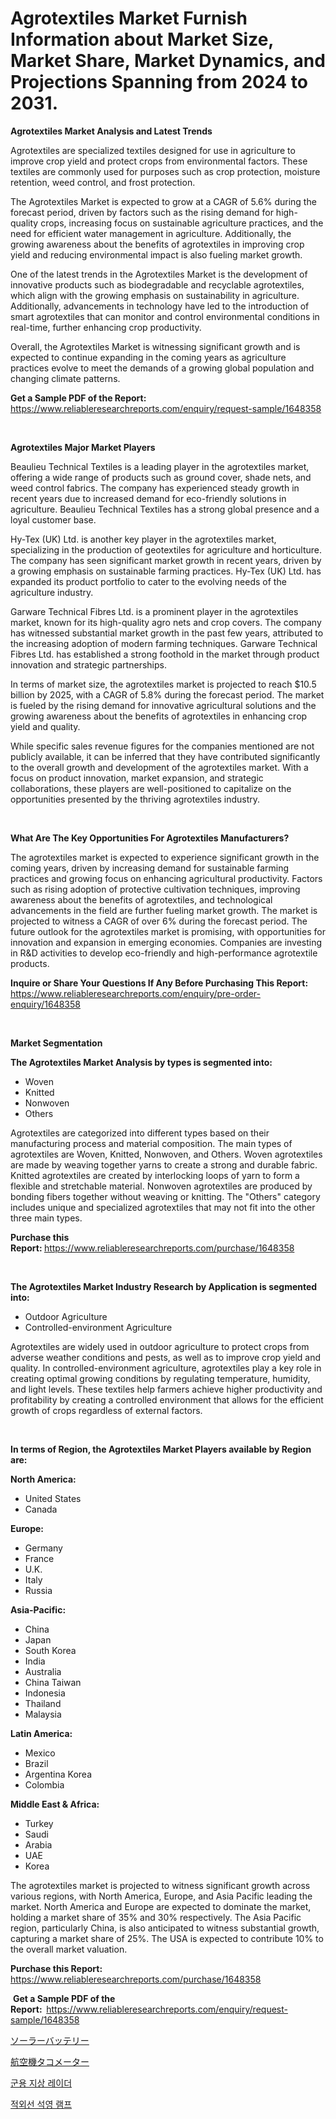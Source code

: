 <p><h1>Agrotextiles Market Furnish Information about Market Size, Market Share, Market Dynamics, and Projections Spanning from 2024 to 2031.</h1></p><p><strong>Agrotextiles Market Analysis and Latest Trends</strong></p>
<p><p>Agrotextiles are specialized textiles designed for use in agriculture to improve crop yield and protect crops from environmental factors. These textiles are commonly used for purposes such as crop protection, moisture retention, weed control, and frost protection.</p><p>The Agrotextiles Market is expected to grow at a CAGR of 5.6% during the forecast period, driven by factors such as the rising demand for high-quality crops, increasing focus on sustainable agriculture practices, and the need for efficient water management in agriculture. Additionally, the growing awareness about the benefits of agrotextiles in improving crop yield and reducing environmental impact is also fueling market growth.</p><p>One of the latest trends in the Agrotextiles Market is the development of innovative products such as biodegradable and recyclable agrotextiles, which align with the growing emphasis on sustainability in agriculture. Additionally, advancements in technology have led to the introduction of smart agrotextiles that can monitor and control environmental conditions in real-time, further enhancing crop productivity.</p><p>Overall, the Agrotextiles Market is witnessing significant growth and is expected to continue expanding in the coming years as agriculture practices evolve to meet the demands of a growing global population and changing climate patterns.</p></p>
<p><strong>Get a Sample PDF of the Report:&nbsp;</strong> <a href="https://www.reliableresearchreports.com/enquiry/request-sample/1648358">https://www.reliableresearchreports.com/enquiry/request-sample/1648358</a></p>
<p>&nbsp;</p>
<p><strong>Agrotextiles Major Market Players</strong></p>
<p><p>Beaulieu Technical Textiles is a leading player in the agrotextiles market, offering a wide range of products such as ground cover, shade nets, and weed control fabrics. The company has experienced steady growth in recent years due to increased demand for eco-friendly solutions in agriculture. Beaulieu Technical Textiles has a strong global presence and a loyal customer base.</p><p>Hy-Tex (UK) Ltd. is another key player in the agrotextiles market, specializing in the production of geotextiles for agriculture and horticulture. The company has seen significant market growth in recent years, driven by a growing emphasis on sustainable farming practices. Hy-Tex (UK) Ltd. has expanded its product portfolio to cater to the evolving needs of the agriculture industry.</p><p>Garware Technical Fibres Ltd. is a prominent player in the agrotextiles market, known for its high-quality agro nets and crop covers. The company has witnessed substantial market growth in the past few years, attributed to the increasing adoption of modern farming techniques. Garware Technical Fibres Ltd. has established a strong foothold in the market through product innovation and strategic partnerships.</p><p>In terms of market size, the agrotextiles market is projected to reach $10.5 billion by 2025, with a CAGR of 5.8% during the forecast period. The market is fueled by the rising demand for innovative agricultural solutions and the growing awareness about the benefits of agrotextiles in enhancing crop yield and quality.</p><p>While specific sales revenue figures for the companies mentioned are not publicly available, it can be inferred that they have contributed significantly to the overall growth and development of the agrotextiles market. With a focus on product innovation, market expansion, and strategic collaborations, these players are well-positioned to capitalize on the opportunities presented by the thriving agrotextiles industry.</p></p>
<p>&nbsp;</p>
<p><strong>What Are The Key Opportunities For Agrotextiles Manufacturers?</strong></p>
<p><p>The agrotextiles market is expected to experience significant growth in the coming years, driven by increasing demand for sustainable farming practices and growing focus on enhancing agricultural productivity. Factors such as rising adoption of protective cultivation techniques, improving awareness about the benefits of agrotextiles, and technological advancements in the field are further fueling market growth. The market is projected to witness a CAGR of over 6% during the forecast period. The future outlook for the agrotextiles market is promising, with opportunities for innovation and expansion in emerging economies. Companies are investing in R&D activities to develop eco-friendly and high-performance agrotextile products.</p></p>
<p><strong>Inquire or Share Your Questions If Any Before Purchasing This Report:</strong> <a href="https://www.reliableresearchreports.com/enquiry/pre-order-enquiry/1648358">https://www.reliableresearchreports.com/enquiry/pre-order-enquiry/1648358</a></p>
<p>&nbsp;</p>
<p><strong>Market Segmentation</strong></p>
<p><strong>The Agrotextiles Market Analysis by types is segmented into:</strong></p>
<p><ul><li>Woven</li><li>Knitted</li><li>Nonwoven</li><li>Others</li></ul></p>
<p><p>Agrotextiles are categorized into different types based on their manufacturing process and material composition. The main types of agrotextiles are Woven, Knitted, Nonwoven, and Others. Woven agrotextiles are made by weaving together yarns to create a strong and durable fabric. Knitted agrotextiles are created by interlocking loops of yarn to form a flexible and stretchable material. Nonwoven agrotextiles are produced by bonding fibers together without weaving or knitting. The "Others" category includes unique and specialized agrotextiles that may not fit into the other three main types.</p></p>
<p><strong>Purchase this Report:&nbsp;</strong><a href="https://www.reliableresearchreports.com/purchase/1648358">https://www.reliableresearchreports.com/purchase/1648358</a></p>
<p>&nbsp;</p>
<p><strong>The Agrotextiles Market Industry Research by Application is segmented into:</strong></p>
<p><ul><li>Outdoor Agriculture</li><li>Controlled-environment Agriculture</li></ul></p>
<p><p>Agrotextiles are widely used in outdoor agriculture to protect crops from adverse weather conditions and pests, as well as to improve crop yield and quality. In controlled-environment agriculture, agrotextiles play a key role in creating optimal growing conditions by regulating temperature, humidity, and light levels. These textiles help farmers achieve higher productivity and profitability by creating a controlled environment that allows for the efficient growth of crops regardless of external factors.</p></p>
<p>&nbsp;</p>
<p><strong>In terms of Region, the Agrotextiles Market Players available by Region are:</strong></p>
<p>
    <p> <strong> North America: </strong>
        <ul>
            <li>United States</li>
            <li>Canada</li>
        </ul>
        </p> 
    <p> <strong> Europe: </strong>
        <ul>
            <li>Germany</li>
            <li>France</li>
            <li>U.K.</li>
            <li>Italy</li>
            <li>Russia</li>
        </ul>
        </p> 
    <p> <strong> Asia-Pacific: </strong>
        <ul>
            <li>China</li>
            <li>Japan</li>
            <li>South Korea</li>
            <li>India</li>
            <li>Australia</li>
            <li>China Taiwan</li>
            <li>Indonesia</li>
            <li>Thailand</li>
            <li>Malaysia</li>
        </ul>
        </p> 
    <p> <strong> Latin America: </strong>
        <ul>
            <li>Mexico</li>
            <li>Brazil</li>
            <li>Argentina Korea</li>
            <li>Colombia</li>
        </ul>
        </p> 
    <p> <strong> Middle East & Africa: </strong>
        <ul>
            <li>Turkey</li>
            <li>Saudi</li>
            <li>Arabia</li>
            <li>UAE</li>
            <li>Korea</li>
        </ul>
    </p>
    </p>
<p><p>The agrotextiles market is projected to witness significant growth across various regions, with North America, Europe, and Asia Pacific leading the market. North America and Europe are expected to dominate the market, holding a market share of 35% and 30% respectively. The Asia Pacific region, particularly China, is also anticipated to witness substantial growth, capturing a market share of 25%. The USA is expected to contribute 10% to the overall market valuation.</p></p>
<p><strong>Purchase this Report: </strong><a href="https://www.reliableresearchreports.com/purchase/1648358">https://www.reliableresearchreports.com/purchase/1648358</a></p>
<p>&nbsp;<strong>Get a Sample PDF of the Report:&nbsp;&nbsp;</strong><a href="https://www.reliableresearchreports.com/enquiry/request-sample/1648358">https://www.reliableresearchreports.com/enquiry/request-sample/1648358</a></p>
<p><strong></strong></p>
<p><p><a href="https://medium.com/@leilaniwyman2021/%E3%82%BD%E3%83%BC%E3%83%A9%E3%83%BC%E3%83%90%E3%83%83%E3%83%86%E3%83%AA%E3%83%BC%E3%83%9E%E3%83%BC%E3%82%B1%E3%83%83%E3%83%88-%E7%A8%AE%E9%A1%9E-%E3%82%A2%E3%83%97%E3%83%AA%E3%82%B1%E3%83%BC%E3%82%B7%E3%83%A7%E3%83%B3-%E5%9C%B0%E7%90%86%E5%88%A5%E3%81%AE%E5%8C%85%E6%8B%AC%E7%9A%84%E8%A9%95%E4%BE%A1-1df79be56b6f">ソーラーバッテリー</a></p><p><a href="https://medium.com/@nettierutherford2023/%E8%88%AA%E7%A9%BA%E6%A9%9F%E3%81%AE%E3%82%BF%E3%82%B3%E3%83%A1%E3%83%BC%E3%82%BF%E3%83%BC%E5%B8%82%E5%A0%B4%E3%81%AE%E5%B1%95%E6%9C%9B-%E6%A5%AD%E7%95%8C%E3%81%AE%E6%A6%82%E8%A6%81%E3%81%A8%E4%BA%88%E6%B8%AC-2024%E5%B9%B4%E3%81%8B%E3%82%892031%E5%B9%B4%E3%81%BE%E3%81%A7-ae758dc73da2">航空機タコメーター</a></p><p><a href="https://medium.com/@nenonashellislykjm8ga7ctt35a/%EA%B5%B0%EC%82%AC-%EC%A7%80%EC%83%81-%EB%A0%88%EC%9D%B4%EB%8D%94-%EC%8B%9C%EC%9E%A5-%EC%8B%9C%EC%9E%A5-%EC%A0%90%EC%9C%A0%EC%9C%A8-%EC%8B%9C%EC%9E%A5-%ED%8A%B8%EB%A0%8C%EB%93%9C-%EB%B0%8F-%EB%AF%B8%EB%9E%98-%EC%84%B1%EC%9E%A5-%ED%83%90%EC%83%89-cbb1eb4c2117">군용 지상 레이더</a></p><p><a href="https://medium.com/@airanohannonzb68e5pb53oc1/%EC%A0%81%EC%99%B8%EC%84%A0-%EC%BF%BC%EC%B8%A0-%EB%9E%A8%ED%94%84-%EC%8B%9C%EC%9E%A5-%EC%8B%9C%EC%9E%A5-cagr-%EC%8B%9C%EC%9E%A5-%EB%8F%99%ED%96%A5-%EB%B0%8F-%EC%84%B1%EC%9E%A5-%EC%A0%84%EB%9E%B5%EC%97%90-%EB%8C%80%ED%95%9C-%ED%86%B5%EC%B0%B0%EB%A0%A5-0733b383d887">적외선 석영 램프</a></p></p>